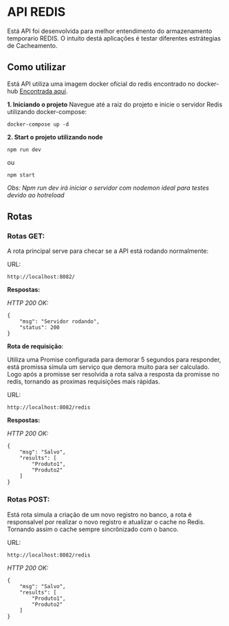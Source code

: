 # API REDIS

Está API foi desenvolvida para melhor entendimento do armazenamento temporario REDIS. O intuito destá aplicações é testar diferentes estrátegias de Cacheamento.


## Como utilizar

Está API utiliza uma imagem docker oficial do redis encontrado no docker-hub [Encontrada aqui](https://hub.docker.com/_/redis).

**1. Iniciando o projeto**
Navegue até a raiz do projeto e inicie o servidor Redis utilizando docker-compose:
```
docker-compose up -d
```
**2. Start o projeto utilizando node**
```
npm run dev
```
ou
```
npm start
```
_Obs: Npm run dev irá iniciar o servidor com nodemon ideal para testes devido ao hotreload_

## Rotas

### Rotas GET:

A rota principal serve para checar se a API está rodando normalmente:

URL:
```
http://localhost:8082/
```

**Respostas:**

_HTTP 200 OK:_
```
{
    "msg": "Servidor rodando",
    "status": 200
}
```

**Rota de requisição**:

Utiliza uma Promise configurada para demorar 5 segundos para responder, está promissa simula um serviço que demora muito para ser calculado. 
Logo após a promisse ser resolvida a rota salva a resposta da promisse no redis, tornando as proximas requisições mais rápidas.

URL:
```
http://localhost:8082/redis
```

**Respostas:**

_HTTP 200 OK:_
```
{
    "msg": "Salvo",
    "results": [
        "Produto1",
        "Produto2"
    ]
}
```
### Rotas POST:

Está rota simula a criação de um novo registro no banco, a rota é responsalvel por realizar o novo registro e atualizar o cache no Redis.
Tornando assim o cache sempre sincrônizado com o banco.

URL:
```
http://localhost:8082/redis
```

_HTTP 200 OK:_
```
{
    "msg": "Salvo",
    "results": [
        "Produto1",
        "Produto2"
    ]
}

